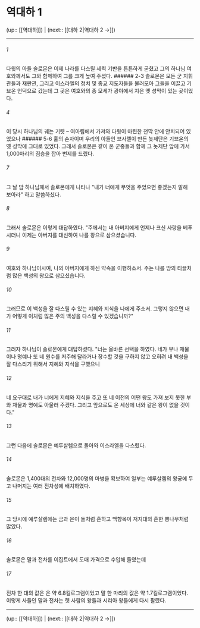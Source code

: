 # 역대하 1

(up:: [[역대하]]) | (next:: [[대하 2|역대하 2 →]])

***




###### 1 

다윗의 아들 솔로몬은 이제 나라를 다스릴 세력 기반을 튼튼하게 굳혔고 그의 하나님 여호와께서도 그와 함께하여 그를 크게 높여 주셨다. ###### 2-3 솔로몬은 모든 군 지휘관들과 재판관, 그리고 이스라엘의 정치 및 종교 지도자들을 불러모아 그들을 이끌고 기브온 언덕으로 갔는데 그 곳은 여호와의 종 모세가 광야에서 지은 옛 성막이 있는 곳이었다. 



###### 4 

이 당시 하나님의 궤는 기럇 – 여아림에서 가져와 다윗이 마련한 천막 안에 안치되어 있었으나 ###### 5-6 훌의 손자이며 우리의 아들인 브사렐이 만든 놋제단은 기브온의 옛 성막에 그대로 있었다. 그래서 솔로몬은 같이 온 군중들과 함께 그 놋제단 앞에 가서 1,000마리의 짐승을 잡아 번제를 드렸다. 



###### 7 

그 날 밤 하나님께서 솔로몬에게 나타나 "내가 너에게 무엇을 주었으면 좋겠는지 말해 보아라" 하고 말씀하셨다. 



###### 8 

그래서 솔로몬은 이렇게 대답하였다. "주께서는 내 아버지에게 언제나 크신 사랑을 베푸시더니 이제는 아버지를 대신하여 나를 왕으로 삼으셨습니다. 



###### 9 

여호와 하나님이시여, 나의 아버지에게 하신 약속을 이행하소서. 주는 나를 땅의 티끌처럼 많은 백성의 왕으로 삼으셨습니다. 



###### 10 

그러므로 이 백성을 잘 다스릴 수 있는 지혜와 지식을 나에게 주소서. 그렇지 않으면 내가 어떻게 이처럼 많은 주의 백성을 다스릴 수 있겠습니까?" 



###### 11 

그러자 하나님이 솔로몬에게 대답하셨다. "너는 올바른 선택을 하였다. 네가 부나 재물이나 명예나 또 네 원수를 저주해 달라거나 장수할 것을 구하지 않고 오히려 내 백성을 잘 다스리기 위해서 지혜와 지식을 구했으니 



###### 12 

네 요구대로 내가 너에게 지혜와 지식을 주고 또 네 이전의 어떤 왕도 가져 보지 못한 부와 재물과 명예도 아울러 주겠다. 그리고 앞으로도 온 세상에 너와 같은 왕이 없을 것이다." 



###### 13 

그런 다음에 솔로몬은 예루살렘으로 돌아와 이스라엘을 다스렸다. 



###### 14 

솔로몬은 1,400대의 전차와 12,000명의 마병을 확보하여 일부는 예루살렘의 왕궁에 두고 나머지는 여러 전차성에 배치하였다. 



###### 15 

그 당시에 예루살렘에는 금과 은이 돌처럼 흔하고 백향목이 저지대의 흔한 뽕나무처럼 많았다. 



###### 16 

솔로몬은 말과 전차를 이집트에서 도매 가격으로 수입해 들였는데 



###### 17 

전차 한 대의 값은 은 약 6.8킬로그램이었고 말 한 마리의 값은 약 1.7킬로그램이었다. 이렇게 사들인 말과 전차는 헷 사람의 왕들과 시리아 왕들에게 다시 팔렸다.

***

(up:: [[역대하]]) | (next:: [[대하 2|역대하 2 →]])
